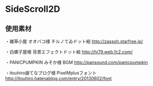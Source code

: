 # SideScroll2D
 


## 使用素材

・雑草小屋 オオバコ様 チルノてゐドット絵
http://zassoh.starfree.jp/


・白螺子屋様 背景エフェクトドット絵
http://hi79.web.fc2.com/

・PANICPUMPKIN みそか様 BGM
http://pansound.com/panicpumpkin

・itouhiro䛿てなブログ様 PixelMplusフォント
http://itouhiro.hatenablog.com/entry/20130602/font
